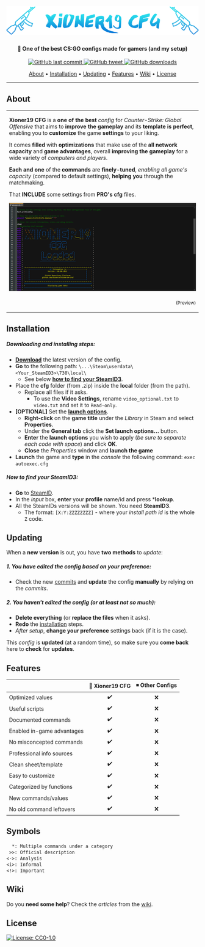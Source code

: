 <h1 align="center">
  <br>
  <a href="https://github.com/Xioner19/Xioner19-CFG/archive/master.zip"><img src="https://raw.githubusercontent.com/Xioner19/Xioner19-CFG/master/xioner19_cfg.png" alt="Xioner19 CFG"></a>
</h1>

<h4 align="center">👑 One of the best CS:GO configs made for gamers (and my setup)</h4>

<p align="center">
    <a href="https://github.com/Xioner19/Xioner19-CFG/commits/master">
    <img src="https://img.shields.io/github/last-commit/Xioner19/Xioner19-CFG.svg?style=flat-square&logo=github&logoColor=white"
         alt="GitHub last commit">
    <a href="https://twitter.com/intent/tweet?text=Try this CS:GO cfg:&url=https%3A%2F%2Fgithub.com%2FXioner19%2FXioner19-CFG">
    <img src="https://img.shields.io/twitter/url/https/github.com/Xioner19/Xioner19-CFG.svg?style=flat-square&logo=twitter"
         alt="GitHub tweet">
    <a href="https://github.com/Xioner19/Xioner19-CFG/releases">
    <img src=" https://img.shields.io/github/downloads/Xioner19/Xioner19-CFG/total?style=flat-square"
    	 alt="GitHub downloads">
</p>
      
<p align="center">
  <a href="#about">About</a> •
  <a href="#installation">Installation</a> •
  <a href="#updating">Updating</a> •
  <a href="#features">Features</a> •
  <a href="#wiki">Wiki</a> •
  <a href="#license">License</a>
</p>

---

## About

<table>
<tr>
<td>
  
**Xioner19 CFG** is a **one of the best** _config_ for _Counter-Strike: Global Offensive_ that aims to **improve the gameplay** and its **template is perfect**, enabling you to **customize** the game **settings** to your liking.

It comes **filled** with **optimizations** that make use of the **all network capacity** and **game advantages**, overall **improving the gameplay** for a wide variety of _computers and players_.

**Each and one** of the **commands** are **finely-tuned**, _enabling all game's capacity_ (compared to default settings), **helping you** through the matchmaking.

That **INCLUDE** some settings from **PRO's cfg** files.

![Xioner19 CFG Code](https://raw.githubusercontent.com/Xioner19/Xioner19-CFG/master/xioner19_cfg_code.png)
<p align="right">
<sub>(Preview)</sub>
</p>

</td>
</tr>
</table>

## Installation

##### Downloading and installing steps:
* **[Download](https://github.com/Xioner19/Xioner19-CFG/archive/master.zip)** the latest version of the config.
* **Go** to the following path: `\...\Steam\userdata\<Your_SteamID3>\730\local\`
  * See below **[how to find your SteamID3](https://github.com/Xioner19/Xioner19-CFG#how-to-find-your-steamid3)**.
* Place the **cfg** folder (from .zip) inside the **local** folder (from the path).
  * Replace all files if it asks.
    * To use the **Video Settings**, rename `video_optional.txt` to `video.txt` and set it to `Read-only`.
* **[OPTIONAL]** Set the **[launch options](https://github.com/Xioner19/Xioner19-CFG/wiki/Launch-Options)**.
  * **Right-click** on the **game title** under the _Library_ in Steam and select **Properties**.
  * Under the **General tab** click the **Set launch options...** button.
  * **Enter** the **launch options** you wish to apply (_be sure to separate each code with space_) and click **OK**.
  * **Close** the _Properties_ window and **launch the game**
* **Launch** the game and **type** in the _console_ the following command: `exec autoexec.cfg`

##### How to find your SteamID3:

* **Go** to [SteamID](https://steamid.io/).
* In the _input_ box, **enter** your **profile** name/id and press ***lookup**.
* All the SteamIDs versions will be shown. You need **SteamID3**.
  * The format: `[X:Y:ZZZZZZZZ]` - where your *install path id* is the whole `Z` code.

## Updating

When a **new version** is out, you have **two methods** to _update_:

##### 1. You have edited the config based on your preference:
* Check the new [commits](https://github.com/Xioner19/Xioner19-CFG/commits/master) and **update** the config **manually** by relying on the _commits_.

##### 2. You haven't edited the config (or at least not so much):
* **Delete everything** (or **replace the files** when it asks).
* **Redo** the [installation](https://github.com/Xioner19/Xioner19-CFG#installation) steps.
* _After setup_, **change your preference** settings back (if it is the case).

This _config_ is **updated** (at a random time), so make sure you **come back** here to **check** for **updates**.

## Features

|                            | 🔰 Xioner19 CFG     | ◾ Other Configs |
| -------------------------- | :----------------: | :-------------: |
| Optimized values           |         ✔️         |        ❌        |
| Useful scripts             |         ✔️         |        ❌        |
| Documented commands        |         ✔️         |        ❌        |
| Enabled in-game advantages |         ✔️         |        ❌        |
| No misconcepted commands   |         ✔️         |        ❌        |
| Professional info sources  |         ✔️         |        ❌        |
| Clean sheet/template       |         ✔️         |        ❌        |
| Easy to customize          |         ✔️         |        ❌        |
| Categorized by functions   |         ✔️         |        ❌        |
| New commands/values        |         ✔️         |        ❌        |
| No old command leftovers   |         ✔️         |        ❌        |

## Symbols

      *: Multiple commands under a category
     >>: Official description
	<->: Analysis
    <i>: Informal
    <!>: Important

## Wiki

Do you **need some help**? Check the _articles_ from the [wiki](https://github.com/Xioner19/Xioner19-CFG/wiki/).

## License

[![License: CC0-1.0](https://img.shields.io/badge/License-CC0%201.0-lightgrey.svg)](https://tldrlegal.com/license/creative-commons-cc0-1.0-universal)
